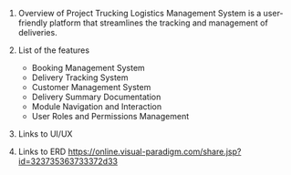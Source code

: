 1. Overview of Project
Trucking Logistics Management System is a user-friendly platform that streamlines the tracking and management of deliveries.
2. List of the features
    - Booking Management System
    - Delivery Tracking System
    - Customer Management System
    - Delivery Summary Documentation
    - Module Navigation and Interaction
    - User Roles and Permissions Management
3. Links to UI/UX

4. Links to ERD
https://online.visual-paradigm.com/share.jsp?id=323735363733372d33
